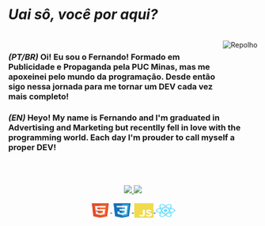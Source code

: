 # <em>Uai sô, você por aqui? </em>

<br/>

 <img align="right" alt="Repolho" height="150" src="https://media.discordapp.net/attachments/933812402229772338/933812571180498944/pogchamp.png">
</div>

### <em>(PT/BR)</em> Oi! Eu sou o Fernando! Formado em Publicidade e Propaganda pela PUC Minas, mas me apoxeinei pelo mundo da programação. Desde então sigo nessa jornada para me tornar um DEV cada vez mais completo!
### <em>(EN)</em> Heyo! My name is Fernando and I'm graduated in Advertising and Marketing but recentlly fell in love with the programming world. Each day I'm prouder to call myself a proper DEV!

<br/> 
<br/> 
<br/> 


<div align="center">
  <a href="https://www.linkedin.com/in/fernando-lara-701103119/">
  <img height="180em" src="https://github-readme-stats.vercel.app/api?username=fernandolar4&show_icons=true&theme=chartreuse-dark&include_all_commits=true&count_private=true"/>
  <img height="180em" src="https://github-readme-stats.vercel.app/api/top-langs/?username=fernandolar4&layout=compact&langs_count=7&theme=chartreuse-dark"/>
</div>
  
  <div style="display: inline_block" align="center"><br>
  <img align="center" alt="HTML" height="30" width="40" src="https://raw.githubusercontent.com/devicons/devicon/master/icons/html5/html5-original.svg">
  <img align="center" alt="CSS" height="30" width="40" src="https://raw.githubusercontent.com/devicons/devicon/master/icons/css3/css3-original.svg">
  <img align="center" alt="Js" height="30" width="40" src="https://raw.githubusercontent.com/devicons/devicon/master/icons/javascript/javascript-plain.svg">
  <img align="center" alt="React" height="30" width="40" src="https://raw.githubusercontent.com/devicons/devicon/master/icons/react/react-original.svg">
  </div>

